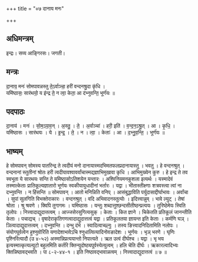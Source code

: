 +++
title = "०७ दानाय मनः"

+++
## अधिमन्त्रम्
इन्द्रः। सव्य आङ्गिरसः। जगती।

## मन्त्रः
दा॒नाय॒ मनः॑ सोमपावन्नस्तु ते॒ऽर्वाञ्चा॒ हरी॑ वन्दनश्रु॒दा कृ॑धि ।  
यमि॑ष्ठासः॒ सार॑थयो॒ य इ॑न्द्र ते॒ न त्वा॒ केता॒ आ द॑भ्नुवन्ति॒ भूर्ण॑यः ॥

## पदपाठः
दा॒नाय॑ । मनः॑ । सो॒म॒ऽपा॒व॒न् । अ॒स्तु॒ । ते॒ । अ॒र्वाञ्चा॑ । हरी॒ इति॑ । व॒न्द॒न॒ऽश्रु॒त् । आ । कृ॒धि॒ ।  
यमि॑ष्ठासः । सार॑थयः । ये । इ॒न्द्र॒ । ते॒ । न । त्वा॒ । केताः॑ । आ । द॒भ्नु॒व॒न्ति॒ । भूर्ण॑यः ॥

## भाष्यम्
हे सोमपावन् सोमस्य पातरिन्द्र ते त्वदीयं मनो दानायास्मदभिमतफलप्रदानायास्तु । भवतु । हे वन्दनश्रुत् । वन्दनानां स्तुतीनां श्रोतः हरी त्वदीयावश्वावर्वांचास्मद्यज्ञाभिमुखावा कृधि । आभिमुख्येन कुरु । हे इन्द्र ते तव स्वभूता ये सारथयः सन्ति ते यमिष्ठासोऽतिशयेन यन्तारः । अश्विनियमनकुशला इत्यर्थः । यस्मादेवं तस्मात्केताः प्रातिकूल्यज्ञातारो भूर्णयः स्वकीयायुधादीनां भर्तारः । यद्वा । भीतास्तीक्ष्णाः शत्रवस्त्वा त्वां ना दभ्नुवन्ति । न हिंसन्ति ॥ सोमपावन् । आतो मनिन्निति वनिप् । आसंबुद्धाविति पर्युदासाद्दीर्घाभावः । अर्वांचा । सुपां सुलगिति विभक्तेराकारः । वन्दनश्रुत् । वदि अभिवादनस्तुत्योः । इदित्त्वान्नुम् । भावे ल्युट् । तेषां श्रोता । श्रु श्रवणे । क्विपि तुगागमः । यमिष्ठासः । यन्तुः शब्दात्तुश्छन्दसीतीष्ठन्प्रत्ययः । तुरिष्ठेमेयः स्विति तृलोपः । नित्त्वादाद्युदात्तत्वम् । आज्जसेरसुगित्यसुक् । केताः । कित ज्ञाने । चिकेतति प्रतिकूलं जानन्तीति केताः । पचाद्यच् । वृषादेराकृतिगणत्वादाद्युदात्तत्वं यद्वा । प्रतिकूलतया ज्ञायन्त इति केताः । कर्मणि घञ् । ञित्वादाद्युदात्तत्वम् । दभ्नुवन्ति । दन्भु दंभे । स्वादित्वाच्छ्नुः । तस्य ङित्त्वादनिदितामिति नलोपः । संयोगपूर्वत्वेन हुश्नुवोरिति यणादेशाभावेऽचि श्नुधात्वित्यादिनोवङादेशः । भूर्णयः । भृञ् भरणे । घृणिः पृश्निरित्यादौ (उ ४-५२) अस्मान्निप्रत्ययान्तो निपात्यते । ऋत उत्वं दीर्घश्च । यद्वा । भृ भय इत्यस्मात्कृत्यल्युटो बहुलमिति कर्तरि क्तिन्युदोष्ठ्यपूर्वस्येत्युत्वम् । हलि चेति दीर्घः । ऋकारल्वादिभ्यः क्तिन्निष्ठावद्भवति । पा ८-२-४४-१ । इति निष्ठावद्भावान्नत्वम् । नित्त्वादाद्युदात्तत्वं ॥ ७ ॥